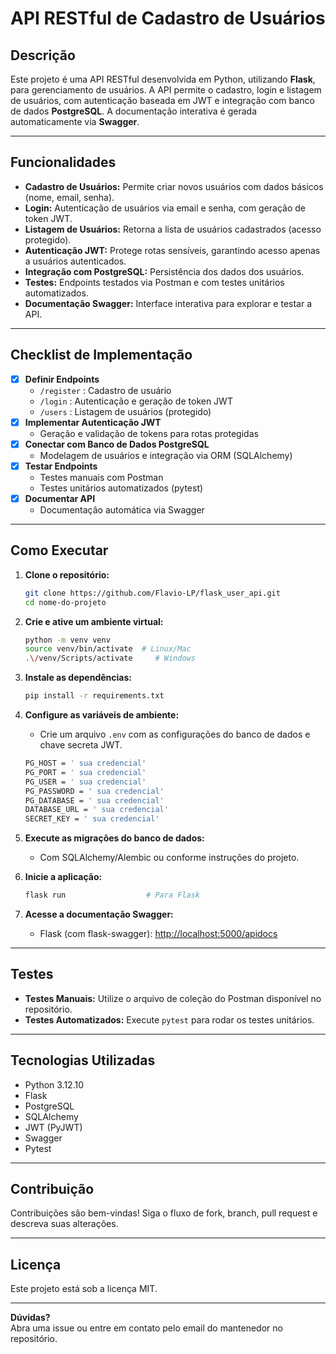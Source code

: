 # API RESTful de Cadastro de Usuários

## Descrição

Este projeto é uma API RESTful desenvolvida em Python, utilizando **Flask**, para gerenciamento de usuários. A API permite o cadastro, login e listagem de usuários, com autenticação baseada em JWT e integração com banco de dados **PostgreSQL**. A documentação interativa é gerada automaticamente via **Swagger**.

---

## Funcionalidades

- **Cadastro de Usuários:** Permite criar novos usuários com dados básicos (nome, email, senha).
- **Login:** Autenticação de usuários via email e senha, com geração de token JWT.
- **Listagem de Usuários:** Retorna a lista de usuários cadastrados (acesso protegido).
- **Autenticação JWT:** Protege rotas sensíveis, garantindo acesso apenas a usuários autenticados.
- **Integração com PostgreSQL:** Persistência dos dados dos usuários.
- **Testes:** Endpoints testados via Postman e com testes unitários automatizados.
- **Documentação Swagger:** Interface interativa para explorar e testar a API.

---

## Checklist de Implementação

- [x] **Definir Endpoints**
  - `/register` : Cadastro de usuário
  - `/login` : Autenticação e geração de token JWT
  - `/users` : Listagem de usuários (protegido)
- [x] **Implementar Autenticação JWT**
  - Geração e validação de tokens para rotas protegidas
- [x] **Conectar com Banco de Dados PostgreSQL**
  - Modelagem de usuários e integração via ORM (SQLAlchemy)
- [x] **Testar Endpoints**
  - Testes manuais com Postman
  - Testes unitários automatizados (pytest)
- [x] **Documentar API**
  - Documentação automática via Swagger

---

## Como Executar

1. **Clone o repositório:**

    ```bash
    git clone https://github.com/Flavio-LP/flask_user_api.git
    cd nome-do-projeto
    ```

2. **Crie e ative um ambiente virtual:**

    ```bash
    python -m venv venv
    source venv/bin/activate  # Linux/Mac
    .\/venv/Scripts/activate     # Windows
    ```

3. **Instale as dependências:**

    ```bash
    pip install -r requirements.txt
    ```

4. **Configure as variáveis de ambiente:**
    - Crie um arquivo `.env` com as configurações do banco de dados e chave secreta JWT.

    ```bash
    PG_HOST = ' sua credencial'
    PG_PORT = ' sua credencial'
    PG_USER = ' sua credencial'
    PG_PASSWORD = ' sua credencial'
    PG_DATABASE = ' sua credencial'
    DATABASE_URL = ' sua credencial'
    SECRET_KEY = ' sua credencial'
    ```

5. **Execute as migrações do banco de dados:**
    - Com SQLAlchemy/Alembic ou conforme instruções do projeto.

6. **Inicie a aplicação:**

    ```bash
    flask run                  # Para Flask
    ```

7. **Acesse a documentação Swagger:**
    - Flask (com flask-swagger): [http://localhost:5000/apidocs](http://localhost:5000/apidocs)

---

## Testes

- **Testes Manuais:** Utilize o arquivo de coleção do Postman disponível no repositório.
- **Testes Automatizados:** Execute `pytest` para rodar os testes unitários.

---

## Tecnologias Utilizadas

- Python 3.12.10
- Flask
- PostgreSQL
- SQLAlchemy
- JWT (PyJWT)
- Swagger
- Pytest

---

## Contribuição

Contribuições são bem-vindas! Siga o fluxo de fork, branch, pull request e descreva suas alterações.

---

## Licença

Este projeto está sob a licença MIT.

---

**Dúvidas?**  
Abra uma issue ou entre em contato pelo email do mantenedor no repositório.
